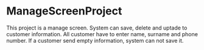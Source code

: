# ManageScreenProject
This project is a manage screen. System can save, delete and uptade to customer information.  All customer have to enter name, surname and phone number. If a customer send empty information, system can not save it.
